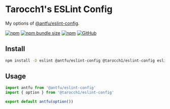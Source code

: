# Tarocch1's ESLint Config

My options of [@antfu/eslint-config](https://github.com/antfu/eslint-config).

[![npm](https://img.shields.io/npm/v/@tarocch1/eslint-config)](https://www.npmjs.com/package/@tarocch1/eslint-config)
[![npm bundle size](https://img.shields.io/bundlephobia/min/@tarocch1/eslint-config)](https://bundlephobia.com/result?p=@tarocch1/eslint-config)
[![npm](https://img.shields.io/npm/dm/@tarocch1/eslint-config)](https://www.npmjs.com/package/@tarocch1/eslint-config)
[![GitHub](https://img.shields.io/github/license/tarocch1/eslint-config)](https://github.com/Tarocch1/eslint-config/blob/main/LICENSE)

## Install

```bash
npm install -D eslint @antfu/eslint-config @tarocch1/eslint-config eslint-plugin-format
```

## Usage

```ts
import antfu from '@antfu/eslint-config'
import { option } from '@tarocch1/eslint-config'

export default antfu(option())
```
